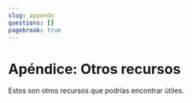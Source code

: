 ```yaml
---
slug: appendx
questions: []
pagebreak: true
---
```


# Apéndice: Otros recursos

Estos son otros recursos que podrías encontrar útiles.